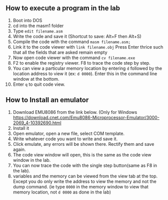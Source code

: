 ## How to execute a program in the lab

1. Boot into DOS
2. cd into the masm1 folder
3. Type  ```edit filename.asm```
4. Write the code and save it (Shortcut to save: Alt+F then Alt+S)
5. Compile the code with the command  ```masm filename.asm;```
6. Link it to the code viewer with  ```link filename.obj```
Press Enter thrice such that all the fields that are asked remain empty
7. Now open code viewer with the command  ```cv filename.exe```
8. F2 to enable the registry viewer. F8 to trace the code step by step.
9. You can view a particular memory location by entering  ```d``` followed by the location 
address to view it (ex:  ```d 0000```). Enter this in the command line window at the bottom.
10. Enter  ```q``` to quit code view.

## How to Install an emulator
1. Download EMU8086 from the link below.  (Only for Windows  https://download.cnet.com/Emu8086-Microprocessor-Emulator/3000-2069_4-10392690.html
2. Install it
3. Open emulator, open a new file, select COM template. 
4. Write whatever code you want to write and save it.
5. Click emulate, any errors will be shown there. Rectify them and save again.
6. The code view window will open, this is the same as the code view window in the lab.
7. You can now trace the code with the single step button(same as F8 in the lab).
8. variables and the memory can be viewed from the view tab at the top.
Except you do only write the address to view the memory and not the dump command.
(ie type ```0000``` in the memory window to view that memory location, not ```d 0000``` 
as done in the lab)
